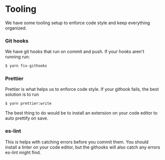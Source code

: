 # Tooling
We have some tooling setup to enforce code style and keep everything organized.

### Git hooks
We have git hooks that run on commit and push.
If your hooks aren't running run:
```bash
$ yarn fix-githooks
```

### Prettier
Prettier is what helps us to enforce code style. If your githook fails, the best solution is to run
```bash
$ yarn prettier:write
```

The best thing to do would be to install an extension on your code editor to auto prettify on save.

### es-lint
This is helps with catching errors before you commit them. You should install a linter on your code editor, but the githooks will also catch any errors es-lint might find.

